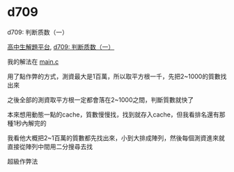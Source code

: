 # d709
d709: 判断质数（一）

[高中生解題平台](http://zerojudge.tw/), [d709: 判断质数（一）](http://zerojudge.tw/ShowProblem?problemid=d709)

我的解法在 [main.c](https://github.com/wemee/d709/blob/master/main.c)

用了點作弊的方式，測資最大是1百萬，所以取平方根一千，先把2~1000的質數找出來

之後全部的測資取平方根一定都會落在2~1000之間，判斷質數就快了

本來想用動態一點的cache，質數慢慢找，找到就存入cache，但我看排名還有那種1秒內解完的

我看他大概把2~1百萬的質數都先找出來，小到大排成陣列，然後每個測資進來就直接從陣列中間用二分搜尋去找

超級作弊法
